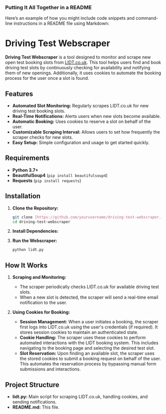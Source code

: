 
### Putting It All Together in a README

Here’s an example of how you might include code snippets and command-line instructions in a README file using Markdown:

# Driving Test Webscraper

**Driving Test Webscraper** is a tool designed to monitor and scrape new open test booking slots from [LIDT.co.uk](https://www.lidt.co.uk). This tool helps users find and book driving test slots by continuously checking for availability and notifying them of new openings. Additionally, it uses cookies to automate the booking process for the user once a slot is found.

## Features

- **Automated Slot Monitoring:** Regularly scrapes LIDT.co.uk for new driving test booking slots.
- **Real-Time Notifications:** Alerts users when new slots become available.
- **Automatic Booking:** Uses cookies to reserve a slot on behalf of the user.
- **Customizable Scraping Interval:** Allows users to set how frequently the scraper checks for new slots.
- **Easy Setup:** Simple configuration and usage to get started quickly.

## Requirements

- **Python 3.7+**
- **BeautifulSoup4** (`pip install beautifulsoup4`)
- **Requests** (`pip install requests`)

## Installation

1. **Clone the Repository:**

    ```bash
    git clone [https://github.com/yourusername/driving-test-webscraper.git](https://github.com/sudhakara-ambati/driving-test-aggregator)
    cd driving-test-webscraper
    ```

2. **Install Dependencies:**


3. **Run the Webscraper:**

    ```bash
    python lidt.py
    ```

## How It Works

1. **Scraping and Monitoring:**
    - The scraper periodically checks LIDT.co.uk for available driving test slots.
    - When a new slot is detected, the scraper will send a real-time email notification to the user.

2. **Using Cookies for Booking:**
    - **Session Management:** When a user initiates a booking, the scraper first logs into LIDT.co.uk using the user's credentials (if required). It stores session cookies to maintain an authenticated state.
    - **Cookie Handling:** The scraper uses these cookies to perform automated interactions with the LIDT booking system. This includes navigating to the booking page and selecting the desired test slot.
    - **Slot Reservation:** Upon finding an available slot, the scraper uses the stored cookies to submit a booking request on behalf of the user. This automates the reservation process by bypassing manual form submissions and interactions.

## Project Structure

- **lidt.py:** Main script for scraping LIDT.co.uk, handling cookies, and sending notifications.
- **README.md:** This file.
